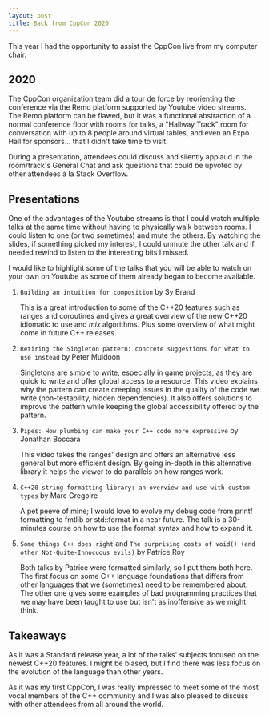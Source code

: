 ```yaml
---
layout: post
title: Back from CppCon 2020
---
```


This year I had the opportunity to assist the CppCon live from my computer chair. 

## 2020

The CppCon organization team did a tour de force by reorienting the conference via the Remo platform supported by Youtube video streams. The Remo platform can be flawed, but it was a functional abstraction of a normal conference floor with rooms for talks, a "Hallway Track" room for conversation with up to 8 people around virtual tables, and even an Expo Hall for sponsors... that I didn't take time to visit.

During a presentation, attendees could discuss and silently applaud in the room/track's General Chat and ask questions that could be upvoted by other attendees à la Stack Overflow.

## Presentations

One of the advantages of the Youtube streams is that I could watch multiple talks at the same time without having to physically walk between rooms. I could listen to one (or two sometimes) and mute the others. By watching the slides, if something picked my interest, I could unmute the other talk and if needed rewind to listen to the interesting bits I missed.

I would like to highlight some of the talks that you will be able to watch on your own on Youtube as some of them already began to become available.

1. `Building an intuition for composition` by Sy Brand

    This is a great introduction to some of the C++20 features such as ranges and coroutines and gives a great overview of the new C++20 idiomatic to use and _mix_ algorithms.
    Plus some overview of what might come in future C++ releases.

2. `Retiring the Singleton pattern: concrete suggestions for what to use instead` by Peter Muldoon

    Singletons are simple to write, especially in game projects, as they are quick to write and offer global access to a resource.
    This video explains why the pattern can create creeping issues in the quality of the code we write (non-testability, hidden dependencies).
    It also offers solutions to improve the pattern while keeping the global accessibility offered by the pattern.

3. `Pipes: How plumbing can make your C++ code more expressive` by Jonathan Boccara

    This video takes the ranges' design and offers an alternative less general but more efficient design. 
    By going in-depth in this alternative library it helps the viewer to do parallels on how ranges work.

4.  `C++20 string formatting library: an overview and use with custom types` by Marc Gregoire

    A pet peeve of mine; I would love to evolve my debug code from printf formatting to fmtlib or std::format in a near future. 
    The talk is a 30-minutes course on how to use the format syntax and how to expand it.

5. `Some things C++ does right` and `The surprising costs of void() (and other Not-Quite-Innocuous evils)` by Patrice Roy

    Both talks by Patrice were formatted similarly, so I put them both here. 
    The first focus on some C++ language foundations that differs from other languages that we (sometimes) need to be remembered about. 
    The other one gives some examples of bad programming practices that we may have been taught to use but isn't as inoffensive as we might think.

## Takeaways

As it was a Standard release year, a lot of the talks' subjects focused on the newest C++20 features. I might be biased, but I find there was less focus on the evolution of the language than other years.

As it was my first CppCon, I was really impressed to meet some of the most vocal members of the C++ community and I was also pleased to discuss with other attendees from all around the world.
